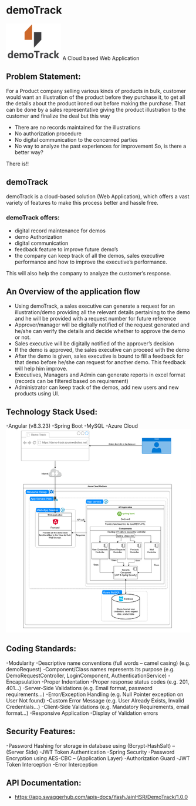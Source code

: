 # demoTrack

<img src="Logo.png" width="150" height="100" alt="Logo" />
A Cloud based Web Application

## Problem Statement: 

For a Product company selling various kinds of products in bulk, customer would want an illustration of the product before they purchase it, to get all the details about the product ironed out before making the purchase.
That can be done by a sales representative giving the product illustration to the customer and finalize the deal but this way
- There are no records maintained for the illustrations
- No authorization procedure
- No digital communication to the concerned parties
- No way to analyze the past experiences for improvement
So, is there a better way?

There is!!

## demoTrack

demoTrack is a cloud-based solution (Web Application), which offers a vast variety of features to make this process better and hassle free.

### demoTrack offers:

- digital record maintenance for demos
- demo Authorization
- digital communication
- feedback feature to improve future demo’s
- the company can keep track of all the demos, sales executive performance and how to improve the executive’s performance.

This will also help the company to analyze the customer’s response.

## An Overview of the application flow

- Using demoTrack, a sales executive can generate a request for an illustration/demo providing all the relevant details pertaining to the demo and he will be provided with a request number for future reference
- Approver/manager will be digitally notified of the request generated and he/she can verify the details and decide whether to approve the demo or not.
- Sales executive will be digitally notified of the approver’s decision
- If the demo is approved, the sales executive can proceed with the demo
- After the demo is given, sales executive is bound to fill a feedback for that demo before he/she can request for another demo. This feedback will help him improve.
- Executives, Managers and Admin can generate reports in excel format (records can be filtered based on requirement)
- Administrator can keep track of the demos, add new users and new products using UI.

## Technology Stack Used:

-Angular (v8.3.23)
-Spring Boot
-MySQL
-Azure Cloud
<img src="Architecture.png" alt="Architecture" />

## Coding Standards: 

-Modularity
-Descriptive name conventions (full words – camel casing) (e.g. demoRequest)
-Component/Class names represents its purpose (e.g. DemoRequestController, LoginComponent, AuthenticationService)
-Encapsulation
-Proper Indentation
-Proper response status codes (e.g. 201, 401…)
-Server-Side Validations (e.g. Email format, password requirements...)
-Error/Exception Handling (e.g. Null Pointer exception on User Not found)
-Custom Error Message (e.g. User Already Exists, Invalid Credentials…)
-Client-Side Validations (e.g. Mandatory Requirements, email format…)
-Responsive Application
-Display of Validation errors

## Security Features: 

-Password Hashing for storage in database using (Bcrypt-HashSalt) – (Server Side)
-JWT Token Authentication
-Spring Security
-Password Encryption using AES-CBC – (Application Layer)
-Authorization Guard
-JWT Token Interception
-Error Interception

## API Documentation:

 - https://app.swaggerhub.com/apis-docs/YashJainHSR/DemoTrack/1.0.0
